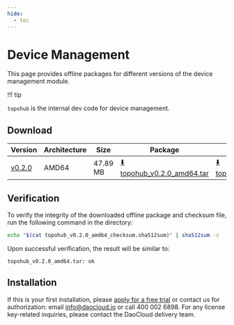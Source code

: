 ```yaml
---
hide:
  - toc
---
```

# Device Management

This page provides offline packages for different versions of the device management module.

!!! tip

`topohub` is the internal dev code for device management.
## Download


| Version  | Architecture | Size | Package | Checksum | Date |
| ---- | ---- | -------- | ------ | -------- | -------- |
| [v0.2.0](../../topohub/intro/release-notes.md) | AMD64 | 47.89 MB | [:arrow_down: topohub_v0.2.0_amd64.tar](https://qiniu-download-public.daocloud.io/DaoCloud_Enterprise/topohub_v0.2.0_amd64.tar) | [:arrow_down: topohub_v0.2.0_amd64_checksum.sha512sum](https://qiniu-download-public.daocloud.io/DaoCloud_Enterprise/topohub_v0.2.0_amd64_checksum.sha512sum) | 2025-06-17 |

## Verification

To verify the integrity of the downloaded offline package and checksum file,
run the following command in the directory:

```sh
echo "$(cat topohub_v0.2.0_amd64_checksum.sha512sum)" | sha512sum -c
```

Upon successful verification, the result will be similar to:

```none
topohub_v0.2.0_amd64.tar: ok
```

## Installation

If this is your first installation, please [apply for a free trial](../../dce/license0.md)
or contact us for authorization: email info@daocloud.io or call 400 002 6898.
For any license key-related inquiries, please contact the DaoCloud delivery team.